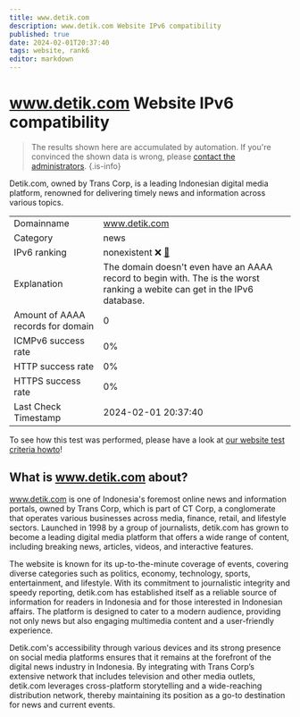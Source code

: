 ```yaml
---
title: www.detik.com
description: www.detik.com Website IPv6 compatibility
published: true
date: 2024-02-01T20:37:40
tags: website, rank6
editor: markdown
---
```


# www.detik.com Website IPv6 compatibility

> The results shown here are accumulated by automation. If you're convinced the shown data is wrong, please [contact the administrators](/howto/chat). 
{.is-info}

Detik.com, owned by Trans Corp, is a leading Indonesian digital media platform, renowned for delivering timely news and information across various topics.


|   |   |
| - | - |
| Domainname | www.detik.com
| Category | news |
| IPv6 ranking | nonexistent :x: [🔗](/howto/ranking) |
| Explanation | The domain doesn't even have an AAAA record to begin with. The is the worst ranking a webite can get in the IPv6 database. |
| Amount of AAAA records for domain | 0 |
| ICMPv6 success rate | 0%|
| HTTP success rate | 0% |
| HTTPS success rate | 0% |
| Last Check Timestamp | 2024-02-01 20:37:40 |

To see how this test was performed, please have a look at [our website test criteria howto](/howto/testcriteria/website)!


## What is www.detik.com about?
www.detik.com is one of Indonesia's foremost online news and information portals, owned by Trans Corp, which is part of CT Corp, a conglomerate that operates various businesses across media, finance, retail, and lifestyle sectors. Launched in 1998 by a group of journalists, detik.com has grown to become a leading digital media platform that offers a wide range of content, including breaking news, articles, videos, and interactive features.

The website is known for its up-to-the-minute coverage of events, covering diverse categories such as politics, economy, technology, sports, entertainment, and lifestyle. With its commitment to journalistic integrity and speedy reporting, detik.com has established itself as a reliable source of information for readers in Indonesia and for those interested in Indonesian affairs. The platform is designed to cater to a modern audience, providing not only news but also engaging multimedia content and a user-friendly experience. 

Detik.com's accessibility through various devices and its strong presence on social media platforms ensures that it remains at the forefront of the digital news industry in Indonesia. By integrating with Trans Corp’s extensive network that includes television and other media outlets, detik.com leverages cross-platform storytelling and a wide-reaching distribution network, thereby maintaining its position as a go-to destination for news and current events.


